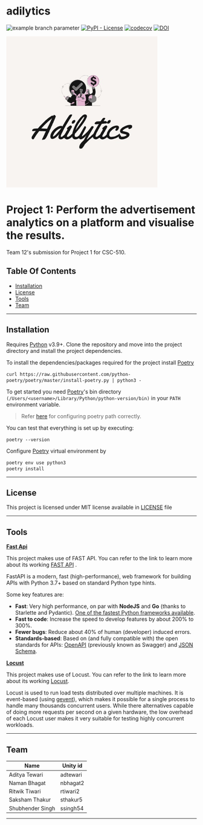 # adilytics

![example branch parameter](https://github.com/team-12-csc-510/adilytics/actions/workflows/main.yml/badge.svg?branch=main)
[![PyPI - License](https://img.shields.io/pypi/l/FastAPI)](https://opensource.org/licenses/MIT)
[![codecov](https://codecov.io/gh/team-12-csc-510/adilytics/branch/main/graph/badge.svg?token=TKKWAHLJIO)](https://codecov.io/gh/team-12-csc-510/adilytics)
[![DOI](https://zenodo.org/badge/540565328.svg)](https://zenodo.org/badge/latestdoi/540565328)

<img alt="Adylitics Logo" height="auto" src="/media/adylitics_logo.jpeg" width="400"/>

# Project 1: Perform the advertisement analytics on a platform and visualise the results.

Team 12's submission for Project 1 for CSC-510.

## Table Of Contents

- [Installation](#installation)
- [License](#license)
- [Tools](#tools)
- [Team](#team)

______________________________________________________________________

## Installation

Requires [Python] v3.9+.
Clone the repository and move into the project directory and install the project dependencies. <br>

To install the dependencies/packages required for the project install [Poetry]

```shell
curl https://raw.githubusercontent.com/python-poetry/poetry/master/install-poetry.py | python3 -
```

To get started you need [Poetry]'s bin directory `(/Users/<username>/Library/Python/python-version/bin)` in your `PATH`
environment variable.

> Refer [here](https://stackoverflow.com/questions/60768676/what-is-the-default-install-path-for-poetry) for configuring poetry path correctly.

You can test that everything is set up by executing:

```shell
poetry --version
```

Configure [Poetry] virtual environment by

```shell
poetry env use python3
poetry install
```

______________________________________________________________________

## License

This project is licensed under MIT license available in [LICENSE](https://github.com/team-12-csc-510/hw1/blob/main/LICENSE.md) file

______________________________________________________________________

## Tools

<ins>**Fast Api**</ins>

This project makes use of FAST API.
You can refer to the link to learn more about its working [FAST API](https://fastapi.tiangolo.com) .

FastAPI is a modern, fast (high-performance), web framework for building APIs with Python 3.7+ based on standard Python type hints.

Some key features are:

- **Fast**: Very high performance, on par with **NodeJS** and **Go** (thanks to Starlette and Pydantic). [One of the fastest Python frameworks available](#performance).
- **Fast to code**: Increase the speed to develop features by about 200% to 300%.
- **Fewer bugs**: Reduce about 40% of human (developer) induced errors.
- **Standards-based**: Based on (and fully compatible with) the open standards for APIs: <a href="https://github.com/OAI/OpenAPI-Specification" class="external-link" target="_blank">OpenAPI</a> (previously known as Swagger) and <a href="https://json-schema.org/" class="external-link" target="_blank">JSON Schema</a>.

<ins>**Locust**</ins>

This project makes use of Locust.
You can refer to the link to learn more about its working [Locust](https://docs.locust.io/en/stable/installation.html).

Locust is used to run load tests distributed over multiple machines. It is event-based (using [gevent](http://www.gevent.org/)), which makes it possible for a single process to handle many thousands concurrent users. While there alternatives capable of doing more requests per second on a given hardware, the low overhead of each Locust user makes it very suitable for testing highly concurrent workloads.

______________________________________________________________________

## Team

Name  | Unity id
------------- | -------------
Aditya Tewari  | adtewari
Naman Bhagat  | nbhagat2
Ritwik Tiwari  | rtiwari2
Saksham Thakur  | sthakur5
Shubhender Singh  | ssingh54

______________________________________________________________________

[poetry]: https://python-poetry.org/
[python]: https://python.org
